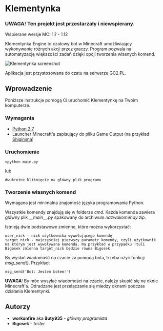 # Klementynka

### UWAGA! Ten projekt jest przestarzały i niewspierany.

Wspierane wersje MC: 1.? - 1.12

Klementynka Engine to czatowy bot w Minecraft umożliwiający wykonywanie różnych akcji przez graczy.
Program pozwala na automatyzację większości zadań dzięki opcji tworzenia własnych komend.

![Klementynka screenshot](https://i.imgur.com/NlC0ab5.png)

Aplikacja jest przystosowana do czatu na serwerze GC2.PL.

## Wprowadzenie

Poniższe instrukcje pomogą Ci uruchomić Klementynkę na Twoim komputerze.

### Wymagania

* [Python 2.7](http://python.org)
* Launcher Minecraft'a zapisujący do pliku Game Output (na przykład [Shiginima](https://teamshiginima.com/update/3100.php))

### Uruchomienie

```
>python main.py
```
lub
```
dwukrotne kliknięcie na główny plik programu
```

### Tworzenie własnych komend

Wymagana jest minimalna znajomość języka programowania Python.

Wszystkie komendy znajdują się w folderze *cmd*. Każda komenda zawiera główny plik *\_\_main\_\_.py* spakowany do archiwum *nazwakomendy.zip*.

Istnieją dwie podstawowe zmienne, które można wykorzystać:

```
user_nick - nick użytkownika wywołującego komendę
target_nick - najczęściej pierwszy parametr komendy, czyli użytkownik na którym jest wywoływana komenda. Na przykład w przypadku !tuli Bigosek zmienna target_nick będzie równa Bigosek.
```

By wysłać wiadomość na czacie za pomocą bota, trzeba użyć funkcji *msg_send()*. Przykład:
```
msg_send('Bot: Jestem botem!')
```

**UWAGA**!
By móc wysyłać wiadomości na czacie, należy skupić się na oknie Minecraft'a. Odradzane jest przełączanie się miedzy oknami podczas działania Klementynki.

## Autorzy

* **workonfire** aka **Buty935** - *główny programista*
* **Bigosek** - *tester*
